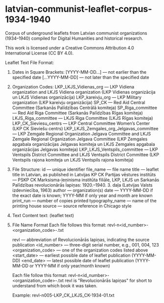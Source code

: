 # latvian-communist-leaflet-corpus-1934-1940

Corpus of underground leaflets from Latvian communist organizations (1934–1940) compiled for Digital Humanities and historical research.

This work is licensed under a Creative Commons Attribution 4.0 International License (CC BY 4.0).

Leaflet Text File Format:

1. Dates in Square Brackets:
   [YYYY-MM-DD…] — not earlier than the specified date
   […YYYY-MM-DD] — not later than the specified date

2. Organization Codes:
   LKP_LKJS_Vidienas_org — LKP Vidiena organization and LKJS Vidiena organization (LKP Vidienas organizācija un LKJS Vidienas organizācija)
   LKP_kareivju_org — LKP Military organization (LKP kareivju organizācija)
   SP_CK — Red Aid Central Committee (Sarkanās Palīdzības Centrālā komiteja)
   SP_Riga_committee — Red Aid Riga Committee (Sarkanās Palīdzības Rīgas komiteja)
   LKJS_Riga_committee — LKJS Riga Committee (LKJS Rīgas komiteja)
   LKP_CK_Sieviesu_centrs — LKP Central Committee Women’s Center (LKP CK Sieviešu centrs)
   LKP_LKJS_Zemgales_org_Jelgavas_committee — LKP Zemgale Regional Organization Jelgava Committee and LKJS Zemgale Regional Organization Jelgava Committee (LKP Zemgales apgabala organizācijas Jelgavas komiteja un LKJS Zemgales apgabala organizācijas Jelgavas komiteja)
   LKP_LKJS_Ventspils_committee — LKP Ventspils District Committee and LKJS Ventspils District Committee (LKP Ventspils rajona komiteja un LKJS Ventspils rajona komiteja)

3. File Structure:
   id — unique identifier
   file_name — file name
   title — leaflet title in Latvian, as published in Latvijas KP CK Partijas vēstures institūts — PSKP CK Marksisma-ļeņinisma institūta filiāle, LKP, LKJS un Sarkanās Palīdzības revolucionārās lapiņas: 1920.–1940. 3. daļa (Latvijas Valsts izdevniecība, 1963)
   author — organization(s)
   date — YYYY-MM-DD if the exact date is known; YYYY-MM if only year and month are known
   print_run — number of copies printed
   typography_name — name of the printing house
   source — source reference in Chicago style

4. Text Content
   text:
   (leaflet text)
   
5. File Name Format
   Each file follows this format:
   revl-n<id_number>-<organization_code>-<date>.txt

   revl — abbreviation of Revolucionārās lapiņas, indicating the source publication
   <id_number> — three-digit serial number, e.g., 001, 004, 123
   <organization_code> — one of the organization codes listed above
   <start_date> — earliest possible date of leaflet publication (YYYY-MM-DD)
   <end_date> — latest possible date of leaflet publication (YYYY-MM-DD or YYYY-MM if only year/month known)

   Each file follow this format:
   revl-n<id_number>-<organization_code>-<date>.txt
   revl is "Revolucionārās lapiņas" for short to understand from which book it was taken.
   
   Example:
   revl-n005-LKP_CK_LKJS_CK-1934-01.txt
